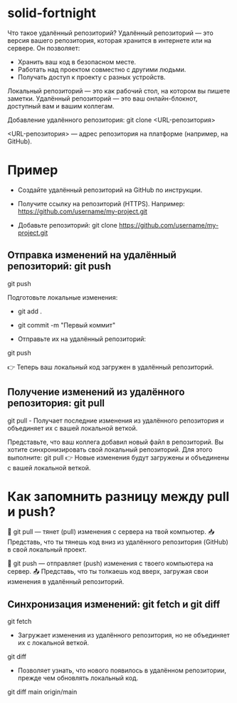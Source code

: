 # solid-fortnight

Что такое удалённый репозиторий?
Удалённый репозиторий — это версия вашего репозитория, которая хранится в интернете или на сервере. Он позволяет:
- Хранить ваш код в безопасном месте.
- Работать над проектом совместно с другими людьми.
- Получать доступ к проекту с разных устройств.

 Локальный репозиторий — это как рабочий стол, на котором вы пишете заметки. Удалённый репозиторий — это ваш онлайн-блокнот, доступный вам и вашим коллегам.


Добавление удалённого репозитория: git clone <URL-репозитория>

<URL-репозитория> — адрес репозитория на платформе (например, на GitHub).

# Пример
- Создайте удалённый репозиторий на GitHub по инструкции.
- Получите ссылку на репозиторий (HTTPS). Например:
 https://github.com/username/my-project.git

- Добавьте репозиторий:
 git clone https://github.com/username/my-project.git


## Отправка изменений на удалённый репозиторий: git push

git push


Подготовьте локальные изменения:

- git add .
- git commit -m "Первый коммит"


- Отправьте их на удалённый репозиторий:

 git push

👉 Теперь ваш локальный код загружен в удалённый репозиторий.



## Получение изменений из удалённого репозитория: git pull

git pull - Получает последние изменения из удалённого репозитория и объединяет их с вашей локальной веткой.

Представьте, что ваш коллега добавил новый файл в репозиторий.
Вы хотите синхронизировать свой локальный репозиторий. Для этого выполните:
 git pull
 👉 Новые изменения будут загружены и объединены с вашей локальной веткой.

# Как запомнить разницу между pull и push?
🔻 git pull — тянет (pull) изменения с сервера на твой компьютер.
📥 Представь, что ты тянешь код вниз из удалённого репозитория (GitHub) в свой локальный проект.

🔺 git push — отправляет (push) изменения с твоего компьютера на сервер.
📤 Представь, что ты толкаешь код вверх, загружая свои изменения в удалённый репозиторий.

## Синхронизация изменений: git fetch и git diff

git fetch

- Загружает изменения из удалённого репозитория, но не объединяет их с локальной веткой.

git diff 

- Позволяет узнать, что нового появилось в удалённом репозитории, прежде чем обновлять локальный код.

git diff main origin/main
